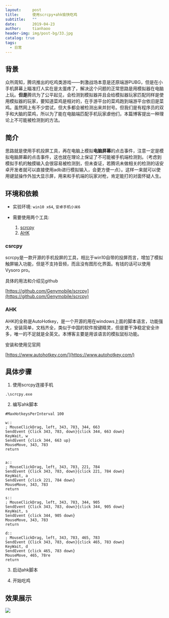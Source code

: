 ```yaml
---
layout:     post
title:      使用scrcpy+ahk愉快吃鸡
subtitle:   ""
date:       2019-04-23
author:     tianhaoo
header-img: img/post-bg/33.jpg
catalog: true
tags:
  - 日常
---
```


## 背景
众所周知，腾讯推出的吃鸡类游戏——刺激战场本意是还原端游PUBG，但是在小手机屏幕上瞄准打人实在是太蛋疼了，解决这个问题的正常思路是用模拟器在电脑上玩。**但是**腾讯为了公平起见，会检测到模拟器并且会给模拟器玩家匹配同样是使用模拟器的玩家，要知道菜鸡是相对的，在手游平台的菜鸡跑到端游平台依旧是菜鸡。虽然网上有不少尝试，但大多都会被检测出来并封号。但我们是有程序员的双手和大脑的菜鸡，所以为了能在电脑端匹配手机玩家虐他们，本篇博客提出一种理论上不可能被检测到的方法。

## 简介
思路就是使用手机投屏工具，再在电脑上模拟**电脑屏幕**的点击事件，注意一定是模拟电脑屏幕的点击事件，这也就在理论上保证了不可能被手机端检测到。（考虑到模拟手机的触摸输入会很容易被检测到，但未查证，若腾讯未做相关的检测的话安卓开发者就可以直接使用adb进行模拟输入，会更方便一点）。这样一来就可以使用键鼠操作外加大显示屏，用来和手机端的玩家对枪，肯定能打的对面怀疑人生。

## 环境和依赖

* 实验环境: `win10 x64`, `安卓手机小米6`

* 需要使用两个工具: 
  1. [scrcpy](https://github.com/Genymobile/scrcpy)
  2. [AHK](https://www.autohotkey.com/)

### csrcpy
scrcpy是一款开源的手机投屏的工具，相比于win10自带的投屏而言，增加了模拟触屏输入功能，但是不支持音频，而且没有图形化界面。有钱的话可以使用Vysoro pro。

具体的用法和介绍见github

[https://github.com/Genymobile/scrcpy](https://github.com/Genymobile/scrcpy)

### AHK

AHK的全称是AutoHotkey，是一个开源的用在windows上面的脚本语言，功能强大，安装简单，文档齐全，类似于中国的软件按键精灵，但是要干净稳定安全许多，唯一的不足就是全英文。本博客主要是用该语言的模拟鼠标功能。

安装和使用见官网

[https://www.autohotkey.com/](https://www.autohotkey.com/)

## 具体步骤

1. 使用scrcpy连接手机

```
.\scrcpy.exe
```

2. 编写ahk脚本

```ahk
#MaxHotkeysPerInterval 100
 
w::
; MouseClickDrag, left, 343, 783, 344, 663
SendEvent {Click 343, 783, down}{click 344, 663 down}
KeyWait, w
SendEvent {click 344, 663 up}
MouseMove, 343, 783
return 


a::
; MouseClickDrag, left, 343, 783, 221, 784
SendEvent {Click 343, 783, down}{click 221, 784 down}
KeyWait, a
SendEvent {click 221, 784 down}
MouseMove, 343, 783
return

s::
; MouseClickDrag, left, 343, 783, 344, 905
SendEvent {Click 343, 783, down}{click 344, 905 down}
KeyWait, s
SendEvent {click 344, 905 down}
MouseMove, 343, 783
return 

d::
; MouseClickDrag, left, 343, 783, 465, 783
SendEvent {Click 343, 783, down}{click 465, 783 down}
KeyWait, d
SendEvent {click 465, 783 down}
MouseMove, 465, 78re
return 
```

3. 启动ahk脚本

4. 开始吃鸡


## 效果展示

![](/img/20190423/raw.gif)

## 

